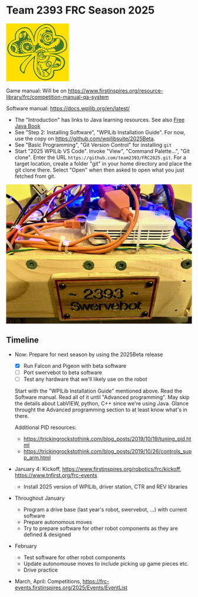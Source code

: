 Team 2393 FRC Season 2025
=========================

![logo](logo.jpg)

Game manual: Will be on https://www.firstinspires.org/resource-library/frc/competition-manual-qa-system

Software manual: https://docs.wpilib.org/en/latest/

 * The "Introduction" has links to Java learning resources.
   See also [Free Java Book](https://greenteapress.com/wp/think-java-2e/)
 * See "Step 2: Installing Software", "WPILib Installation Guide".
   For now, use the copy on https://github.com/wpilibsuite/2025Beta.
 * See "Basic Programming", "Git Version Control" for installing `git`
 * Start "2025 WPILib VS Code". Invoke "View", "Command Palette...", "Git clone".
   Enter the URL `https://github.com/team2393/FRC2025.git`.
   For a target location, create a folder "git" in your home directory
   and place the git clone there. Select "Open" when then asked to open
   what you just fetched from git.

![servebot](swervebot.jpg)

Timeline
--------

 * Now: Prepare for next season by using the 2025Beta release

   - [X] Run Falcon and Pigeon with beta software
   - [ ] Port swervebot to beta software
   - [ ] Test any hardware that we'll likely use on the robot

   Start with the "WPILib Installation Guide" mentioned above.
   Read the Software manual. Read all of it until "Advanced programming".
   May skip the details about LabVIEW, python, C++ since we're using Java.
   Glance throught the Advanced programming section to at least know
   what's in there.

   Additional PID resources:
   - https://trickingrockstothink.com/blog_posts/2019/10/19/tuning_pid.html
   - https://trickingrockstothink.com/blog_posts/2019/10/26/controls_supp_arm.html
   
 * January 4: Kickoff, https://www.firstinspires.org/robotics/frc/kickoff, https://www.tnfirst.org/frc-events
   - Install 2025 version of WPILib, driver station, CTR and REV libraries

 * Throughout January
   - Program a drive base (last year's robot, swervebot, ...) with current software
   - Prepare autonomous moves
   - Try to prepare software for other robot components as they are defined & designed

 * February
   - Test software for other robot components
   - Update autonomouse moves to include picking up game pieces etc.
   - Drive practice

 * March, April: Competitions, https://frc-events.firstinspires.org/2025/Events/EventList



